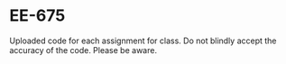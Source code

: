 # EE-675

Uploaded code for each assignment for class. Do not blindly accept the accuracy of the code. Please be aware.

